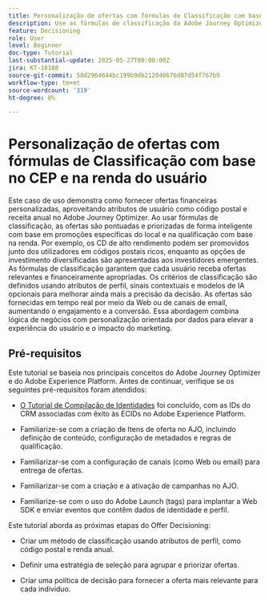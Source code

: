 ```yaml
---
title: Personalização de ofertas com fórmulas de Classificação com base no CEP e na renda do usuário
description: Use as fórmulas de classificação da Adobe Journey Optimizer para fornecer dinamicamente as ofertas financeiras mais relevantes, adaptadas ao CEP e nível de renda de cada usuário, visando maior engajamento e personalização mais inteligente.
feature: Decisioning
role: User
level: Beginner
doc-type: Tutorial
last-substantial-update: 2025-05-27T00:00:00Z
jira: KT-18188
source-git-commit: 58d2964644bc199b9db212040676d87d54f767b9
workflow-type: tm+mt
source-wordcount: '319'
ht-degree: 0%

---
```


# Personalização de ofertas com fórmulas de Classificação com base no CEP e na renda do usuário

Este caso de uso demonstra como fornecer ofertas financeiras personalizadas, aproveitando atributos de usuário como código postal e receita anual no Adobe Journey Optimizer. Ao usar fórmulas de classificação, as ofertas são pontuadas e priorizadas de forma inteligente com base em promoções específicas do local e na qualificação com base na renda. Por exemplo, os CD de alto rendimento podem ser promovidos junto dos utilizadores em códigos postais ricos, enquanto as opções de investimento diversificadas são apresentadas aos investidores emergentes. As fórmulas de classificação garantem que cada usuário receba ofertas relevantes e financeiramente apropriadas. Os critérios de classificação são definidos usando atributos de perfil, sinais contextuais e modelos de IA opcionais para melhorar ainda mais a precisão da decisão. As ofertas são fornecidas em tempo real por meio da Web ou de canais de email, aumentando o engajamento e a conversão. Essa abordagem combina lógica de negócios com personalização orientada por dados para elevar a experiência do usuário e o impacto do marketing.

## Pré-requisitos

Este tutorial se baseia nos principais conceitos do Adobe Journey Optimizer e do Adobe Experience Platform. Antes de continuar, verifique se os seguintes pré-requisitos foram atendidos:

* [O Tutorial de Compilação de Identidades](https://experienceleague.adobe.com/en/docs/journey-optimizer-learn/tutorial-on-identity-stitching-in-aep/introduction) foi concluído, com as IDs do CRM associadas com êxito às ECIDs no Adobe Experience Platform.

* Familiarize-se com a criação de Itens de oferta no AJO, incluindo definição de conteúdo, configuração de metadados e regras de qualificação.

* Familiarizar-se com a configuração de canais (como Web ou email) para entrega de ofertas.

* Familiarizar-se com a criação e a ativação de campanhas no AJO.

* Familiarize-se com o uso do Adobe Launch (tags) para implantar a Web SDK e enviar eventos que contêm dados de identidade e perfil.

Este tutorial aborda as próximas etapas do Offer Decisioning:

* Criar um método de classificação usando atributos de perfil, como código postal e renda anual.

* Definir uma estratégia de seleção para agrupar e priorizar ofertas.

* Criar uma política de decisão para fornecer a oferta mais relevante para cada indivíduo.


